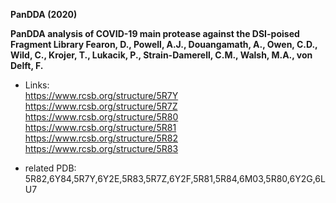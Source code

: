 <B>PanDDA (2020)</B>  

<B>PanDDA analysis of COVID-19 main protease against the DSI-poised Fragment Library
Fearon, D., Powell, A.J., Douangamath, A., Owen, C.D., Wild, C., Krojer, T., Lukacik, P., Strain-Damerell, C.M., Walsh, M.A., von Delft, F.</B>

* Links:  
https://www.rcsb.org/structure/5R7Y  
https://www.rcsb.org/structure/5R7Z  
https://www.rcsb.org/structure/5R80  
https://www.rcsb.org/structure/5R81  
https://www.rcsb.org/structure/5R82  
https://www.rcsb.org/structure/5R83  


* related PDB: 5R82,6Y84,5R7Y,6Y2E,5R83,5R7Z,6Y2F,5R81,5R84,6M03,5R80,6Y2G,6LU7
